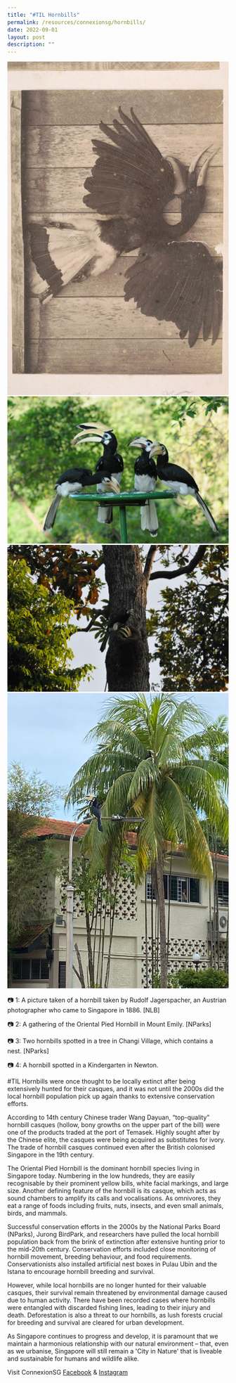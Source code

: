 ```yaml
---
title: "#TIL Hornbills"
permalink: /resources/connexionsg/hornbills/
date: 2022-09-01
layout: post
description: ""
---
```

![](/images/connexionsg/2022/hornbill%201.jpg)
![](/images/connexionsg/2022/hornbill%202.jpg)
![](/images/connexionsg/2022/hornbill%203.jpg)
![](/images/connexionsg/2022/hornbill%204.jpg)

📷 1: A picture taken of a hornbill taken by Rudolf Jagerspacher, an Austrian photographer who came to Singapore in 1886. \[NLB\]

📷 2: A gathering of the Oriental Pied Hornbill in Mount Emily. \[NParks\]

📷 3: Two hornbills spotted in a tree in Changi Village, which contains a nest. \[NParks\]

📷 4: A hornbill spotted in a Kindergarten in Newton.

#TIL Hornbills were once thought to be locally extinct after being extensively hunted for their casques, and it was not until the 2000s did the local hornbill population pick up again thanks to extensive conservation efforts.

According to 14th century Chinese trader Wang Dayuan, “top-quality” hornbill casques (hollow, bony growths on the upper part of the bill) were one of the products traded at the port of Temasek. Highly sought after by the Chinese elite, the casques were being acquired as substitutes for ivory. The trade of hornbill casques continued even after the British colonised Singapore in the 19th century.

The Oriental Pied Hornbill is the dominant hornbill species living in Singapore today. Numbering in the low hundreds, they are easily recognisable by their prominent yellow bills, white facial markings, and large size. Another defining feature of the hornbill is its casque, which acts as sound chambers to amplify its calls and vocalisations. As omnivores, they eat a range of foods including fruits, nuts, insects, and even small animals, birds, and mammals.

Successful conservation efforts in the 2000s by the National Parks Board (NParks), Jurong BirdPark, and researchers have pulled the local hornbill population back from the brink of extinction after extensive hunting prior to the mid-20th century. Conservation efforts included close monitoring of hornbill movement, breeding behaviour, and food requirements. Conservationists also installed artificial nest boxes in Pulau Ubin and the Istana to encourage hornbill breeding and survival.

However, while local hornbills are no longer hunted for their valuable casques, their survival remain threatened by environmental damage caused due to human activity. There have been recorded cases where hornbills were entangled with discarded fishing lines, leading to their injury and death. Deforestation is also a threat to our hornbills, as lush forests crucial for breeding and survival are cleared for urban development.

As Singapore continues to progress and develop, it is paramount that we maintain a harmonious relationship with our natural environment – that, even as we urbanise, Singapore will still remain a 'City in Nature' that is liveable and sustainable for humans and wildlife alike.

Visit ConnexionSG [Facebook](https://www.facebook.com/ConnexionSG) & [Instagram](https://www.instagram.com/connexionsg/)